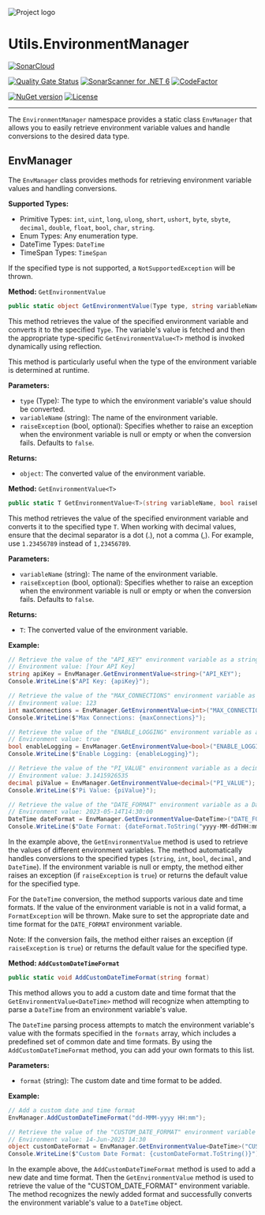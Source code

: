 ![Project logo](https://raw.githubusercontent.com/ArdenHide/Utils.EnvironmentManager/main/logo/1000x1000.png)

# Utils.EnvironmentManager

[![SonarCloud](https://sonarcloud.io/images/project_badges/sonarcloud-white.svg)](https://sonarcloud.io/summary/new_code?id=Utils.EnvironmentManager)

[![Quality Gate Status](https://sonarcloud.io/api/project_badges/measure?project=Utils.EnvironmentManager&metric=alert_status)](https://sonarcloud.io/summary/new_code?id=Utils.EnvironmentManager)
[![SonarScanner for .NET 6](https://github.com/ArdenHide/Utils.EnvironmentManager/actions/workflows/dotnet.yml/badge.svg)](https://github.com/ArdenHide/Utils.EnvironmentManager/actions/workflows/dotnet.yml)
[![CodeFactor](https://www.codefactor.io/repository/github/ardenhide/utils.environmentmanager/badge)](https://www.codefactor.io/repository/github/ardenhide/utils.environmentmanager)

[![NuGet version](https://badge.fury.io/nu/Utils.EnvironmentManager.svg)](https://badge.fury.io/nu/Utils.EnvironmentManager)
[![License](https://img.shields.io/badge/License-MIT-yellow.svg)](https://github.com/ArdenHide/Utils.EnvironmentManager/blob/main/LICENSE)

---

The `EnvironmentManager` namespace provides a static class `EnvManager` that allows you to easily retrieve environment variable values and handle conversions to the desired data type.

## EnvManager

The `EnvManager` class provides methods for retrieving environment variable values and handling conversions.

**Supported Types:**

- Primitive Types: `int`, `uint`, `long`, `ulong`, `short`, `ushort`, `byte`, `sbyte`, `decimal`, `double`, `float`, `bool`, `char`, `string`.
- Enum Types: Any enumeration type.
- DateTime Types: `DateTime`
- TimeSpan Types: `TimeSpan`

If the specified type is not supported, a `NotSupportedException` will be thrown.

**Method:** `GetEnvironmentValue`
```csharp
public static object GetEnvironmentValue(Type type, string variableName, bool raiseException = false)
```

This method retrieves the value of the specified environment variable and converts it to the specified `Type`.
The variable's value is fetched and then the appropriate type-specific `GetEnvironmentValue<T>` method is invoked dynamically using reflection.

This method is particularly useful when the type of the environment variable is determined at runtime.

**Parameters:**
- `type` (Type): The type to which the environment variable's value should be converted.
- `variableName` (string): The name of the environment variable.
- `raiseException` (bool, optional): Specifies whether to raise an exception when the environment variable is null or empty or when the conversion fails. Defaults to `false`.

**Returns:**
- `object`: The converted value of the environment variable.


**Method:** `GetEnvironmentValue<T>`
```csharp
public static T GetEnvironmentValue<T>(string variableName, bool raiseException = false)
```

This method retrieves the value of the specified environment variable and converts it to the specified type `T`. When working with decimal values, ensure that the decimal separator is a dot (.), not a comma (,). For example, use `1.23456789` instead of `1,23456789`.

**Parameters:**
- `variableName` (string): The name of the environment variable.
- `raiseException` (bool, optional): Specifies whether to raise an exception when the environment variable is null or empty or when the conversion fails. Defaults to `false`.

**Returns:**
- `T`: The converted value of the environment variable.

**Example:**

```csharp
// Retrieve the value of the "API_KEY" environment variable as a string
// Environment value: [Your API Key]
string apiKey = EnvManager.GetEnvironmentValue<string>("API_KEY");
Console.WriteLine($"API Key: {apiKey}");

// Retrieve the value of the "MAX_CONNECTIONS" environment variable as an integer
// Environment value: 123
int maxConnections = EnvManager.GetEnvironmentValue<int>("MAX_CONNECTIONS");
Console.WriteLine($"Max Connections: {maxConnections}");

// Retrieve the value of the "ENABLE_LOGGING" environment variable as a boolean
// Environment value: true
bool enableLogging = EnvManager.GetEnvironmentValue<bool>("ENABLE_LOGGING");
Console.WriteLine($"Enable Logging: {enableLogging}");

// Retrieve the value of the "PI_VALUE" environment variable as a decimal
// Environment value: 3.1415926535
decimal piValue = EnvManager.GetEnvironmentValue<decimal>("PI_VALUE");
Console.WriteLine($"Pi Value: {piValue}");

// Retrieve the value of the "DATE_FORMAT" environment variable as a DateTime
// Environment value: 2023-05-14T14:30:00
DateTime dateFormat = EnvManager.GetEnvironmentValue<DateTime>("DATE_FORMAT");
Console.WriteLine($"Date Format: {dateFormat.ToString("yyyy-MM-ddTHH:mm:ss")}");
```

In the example above, the `GetEnvironmentValue` method is used to retrieve the values of different environment variables. The method automatically handles conversions to the specified types (`string`, `int`, `bool`, `decimal`, and `DateTime`). If the environment variable is null or empty, the method either raises an exception (if `raiseException` is `true`) or returns the default value for the specified type.

For the `DateTime` conversion, the method supports various date and time formats. If the value of the environment variable is not in a valid format, a `FormatException` will be thrown. Make sure to set the appropriate date and time format for the `DATE_FORMAT` environment variable.

Note: If the conversion fails, the method either raises an exception (if `raiseException` is `true`) or returns the default value for the specified type.

**Method: `AddCustomDateTimeFormat`**

```csharp
public static void AddCustomDateTimeFormat(string format)
```

This method allows you to add a custom date and time format that the `GetEnvironmentValue<DateTime>` method will recognize when attempting to parse a `DateTime` from an environment variable's value.

The `DateTime` parsing process attempts to match the environment variable's value with the formats specified in the `formats` array, which includes a predefined set of common date and time formats.
By using the `AddCustomDateTimeFormat` method, you can add your own formats to this list.

**Parameters:**
- `format` (string): The custom date and time format to be added.

**Example:**

```csharp
// Add a custom date and time format
EnvManager.AddCustomDateTimeFormat("dd-MMM-yyyy HH:mm");

// Retrieve the value of the "CUSTOM_DATE_FORMAT" environment variable as a DateTime using the newly added format
// Environment value: 14-Jun-2023 14:30
object customDateFormat = EnvManager.GetEnvironmentValue<DateTime>("CUSTOM_DATE_FORMAT");
Console.WriteLine($"Custom Date Format: {customDateFormat.ToString()}");
```

In the example above, the `AddCustomDateTimeFormat` method is used to add a new date and time format.
Then the `GetEnvironmentValue` method is used to retrieve the value of the "CUSTOM_DATE_FORMAT" environment variable.
The method recognizes the newly added format and successfully converts the environment variable's value to a `DateTime` object.
